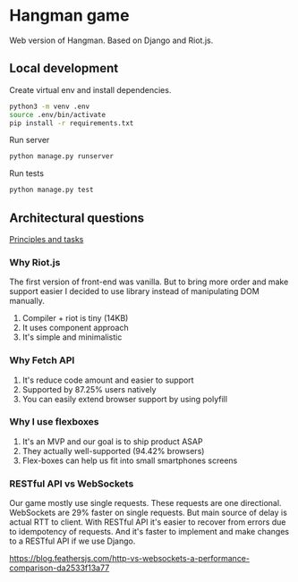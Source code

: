 Hangman game
============

Web version of Hangman. Based on Django and Riot.js.

Local development
-----------------

Create virtual env and install dependencies.

```bash
python3 -m venv .env
source .env/bin/activate
pip install -r requirements.txt
```

Run server

```bash
python manage.py runserver
```

Run tests

```bash
python manage.py test
```

Architectural questions
-----------------------

[Principles and tasks](TASKS.md)

### Why Riot.js

The first version of front-end was vanilla.
But to bring more order and make support easier I decided
to use library instead of manipulating DOM manually.

1. Compiler + riot is tiny (14KB)
2. It uses component approach
3. It's simple and minimalistic

### Why Fetch API

1. It's reduce code amount and easier to support
2. Supported by 87.25% users natively
3. You can easily extend browser support by using polyfill 

### Why I use flexboxes

1. It's an MVP and our goal is to ship product ASAP
2. They actually well-supported (94.42% browsers)
3. Flex-boxes can help us fit into small smartphones screens

### RESTful API vs WebSockets

Our game mostly use single requests. These requests are one directional.
WebSockets are 29% faster on single requests. But main source of delay
is actual RTT to client. With RESTful API it's easier to recover from errors
due to idempotency of requests. And it's faster to implement and make changes
to a RESTful API if we use Django.

https://blog.feathersjs.com/http-vs-websockets-a-performance-comparison-da2533f13a77

